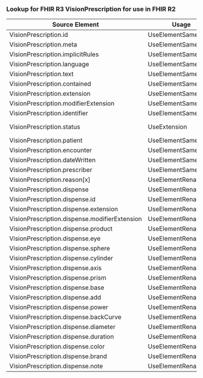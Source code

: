 ### Lookup for FHIR R3 VisionPrescription for use in FHIR R2

| Source Element | Usage | Target |
| -------------- | ----- | ------ |
| VisionPrescription.id | UseElementSameName | VisionPrescription.id |
| VisionPrescription.meta | UseElementSameName | VisionPrescription.meta |
| VisionPrescription.implicitRules | UseElementSameName | VisionPrescription.implicitRules |
| VisionPrescription.language | UseElementSameName | VisionPrescription.language |
| VisionPrescription.text | UseElementSameName | VisionPrescription.text |
| VisionPrescription.contained | UseElementSameName | VisionPrescription.contained |
| VisionPrescription.extension | UseElementSameName | VisionPrescription.extension |
| VisionPrescription.modifierExtension | UseElementSameName | VisionPrescription.modifierExtension |
| VisionPrescription.identifier | UseElementSameName | VisionPrescription.identifier |
| VisionPrescription.status | UseExtension | http://hl7.org/fhir/3.0/StructureDefinition/extension-VisionPrescription.status |
| VisionPrescription.patient | UseElementSameName | VisionPrescription.patient |
| VisionPrescription.encounter | UseElementSameName | VisionPrescription.encounter |
| VisionPrescription.dateWritten | UseElementSameName | VisionPrescription.dateWritten |
| VisionPrescription.prescriber | UseElementSameName | VisionPrescription.prescriber |
| VisionPrescription.reason[x] | UseElementRenamed | VisionPrescription.reason[x] |
| VisionPrescription.dispense | UseElementRenamed | VisionPrescription.dispense |
| VisionPrescription.dispense.id | UseElementRenamed | VisionPrescription.dispense.id |
| VisionPrescription.dispense.extension | UseElementRenamed | VisionPrescription.dispense.extension |
| VisionPrescription.dispense.modifierExtension | UseElementRenamed | VisionPrescription.dispense.modifierExtension |
| VisionPrescription.dispense.product | UseElementRenamed | VisionPrescription.dispense.product |
| VisionPrescription.dispense.eye | UseElementRenamed | VisionPrescription.dispense.eye |
| VisionPrescription.dispense.sphere | UseElementRenamed | VisionPrescription.dispense.sphere |
| VisionPrescription.dispense.cylinder | UseElementRenamed | VisionPrescription.dispense.cylinder |
| VisionPrescription.dispense.axis | UseElementRenamed | VisionPrescription.dispense.axis |
| VisionPrescription.dispense.prism | UseElementRenamed | VisionPrescription.dispense.prism |
| VisionPrescription.dispense.base | UseElementRenamed | VisionPrescription.dispense.base |
| VisionPrescription.dispense.add | UseElementRenamed | VisionPrescription.dispense.add |
| VisionPrescription.dispense.power | UseElementRenamed | VisionPrescription.dispense.power |
| VisionPrescription.dispense.backCurve | UseElementRenamed | VisionPrescription.dispense.backCurve |
| VisionPrescription.dispense.diameter | UseElementRenamed | VisionPrescription.dispense.diameter |
| VisionPrescription.dispense.duration | UseElementRenamed | VisionPrescription.dispense.duration |
| VisionPrescription.dispense.color | UseElementRenamed | VisionPrescription.dispense.color |
| VisionPrescription.dispense.brand | UseElementRenamed | VisionPrescription.dispense.brand |
| VisionPrescription.dispense.note | UseElementRenamed | VisionPrescription.dispense.notes |
